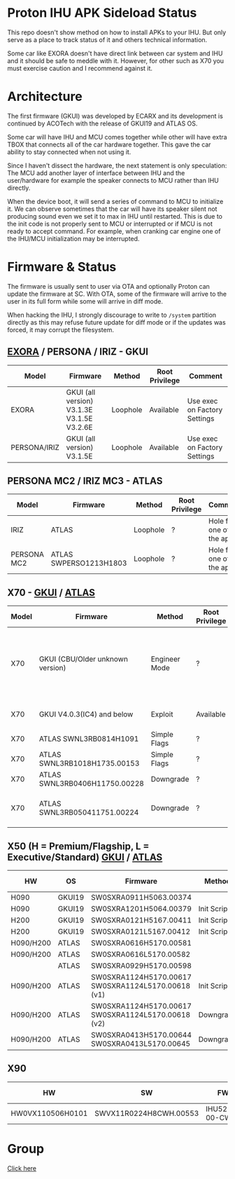 # Proton IHU APK Sideload Status

This repo doesn't show method on how to install APKs to your IHU. But only serve as a place to track status of it and others technical information.

Some car like EXORA doesn't have direct link between car system and IHU and it should be safe to meddle with it. However, for other such as X70 you must exercise caution and I recommend against it.

# Architecture
The first firmware (GKUI) was developed by ECARX and its development is continued by ACOTech with the release of GKUI19 and ATLAS OS.

Some car will have IHU and MCU comes together while other will have extra TBOX that connects all of the car hardware together. This gave the car ability to stay connected when not using it.

Since I haven't dissect the hardware, the next statement is only speculation:
The MCU add another layer of interface between IHU and the user/hardware for example the speaker connects to MCU rather than IHU directly.

When the device boot, it will send a series of command to MCU to initialize it. We can observe sometimes that the car will have its speaker silent not producing sound even we set it to max in IHU until restarted. This is due to the init code is not properly sent to MCU or interrupted or if MCU is not ready to accept command. For example, when cranking car engine one of the IHU/MCU initialization may be interrupted.

# Firmware & Status

The firmware is usually sent to user via OTA and optionally Proton can update the firmware at SC. With OTA, some of the firmware will arrive to the user in its full form while some will arrive in diff mode.

When hacking the IHU, I strongly discourage to write to `/system` partition directly as this may refuse future update for diff mode or if the updates was forced, it may corrupt the filesystem.

## [EXORA](EXORA) / PERSONA / IRIZ - GKUI
|Model|Firmware|Method|Root Privilege|Comment|
|-----|--------|------|-------|-------|
|EXORA | GKUI (all version) V3.1.3E V3.1.5E V3.2.6E | Loophole | Available | Use exec on Factory Settings
|PERSONA/IRIZ | GKUI (all version) V3.1.5E | Loophole | Available | Use exec on Factory Settings

## PERSONA MC2 / IRIZ MC3 - ATLAS
|Model|Firmware|Method|Root Privilege|Comment|
|-----|--------|------|-------|-------|
|IRIZ | ATLAS | Loophole | ? | Hole from one of the app
|PERSONA MC2 | ATLAS SWPERSO1213H1803 | Loophole | ? | Hole from one of the app 

## X70 - [GKUI](X70_GKUI) / [ATLAS](X70_ATLAS)
|Model|Firmware|Method|Root Privilege|Comment|
|-----|--------|------|-------|-------|
|X70 | GKUI (CBU/Older unknown version) | Engineer Mode | ? | Enter engineer mode via dialer code and select install APK
|X70 | GKUI V4.0.3(IC4) and below | Exploit | Available | Crafting special file
|X70 | ATLAS SWNL3RB0814H1091 | Simple Flags | ? | |
|X70 | ATLAS SWNL3RB1018H1735.00153 | Simple Flags | ? | |
|X70 | ATLAS SWNL3RB0406H11750.00228 | Downgrade | ? | |
|X70 | ATLAS SWNL3RB050411751.00224 | Downgrade | ? | This updates the MCU only |

## X50 (H = Premium/Flagship, L = Executive/Standard) [GKUI](X50_GKUI) / [ATLAS](X50_ATLAS)
|HW|OS|Firmware|Method|Root Privilege|Comment|
|--|--|--------|------|-------|-------|
|H090 | GKUI19 | SW0SXRA0911H5063.00374 | | 
|H090 | GKUI19 | SW0SXRA1201H5064.00379 | Init Script | Available | USB\b832bc61472727635baffcf25dd28e9f239273e2\...sh
|H200 | GKUI19 | SW0SXRA0121H5167.00411 | Init Script | Available | USB\b832bc61472727635baffcf25dd28e9f239273e2\...sh
|H200 | GKUI19 | SW0SXRA0121L5167.00412 | Init Script | Available | USB\b832bc61472727635baffcf25dd28e9f239273e2\...sh
|H090/H200 | ATLAS | SW0SXRA0616H5170.00581 | | | 
|H090/H200 | ATLAS | SW0SXRA0616L5170.00582 | | | 
| | ATLAS | SW0SXRA0929H5170.00598 | | | 
|H090/H200 | ATLAS | SW0SXRA1124H5170.00617 SW0SXRA1124L5170.00618 (v1) | Init Script | Available | Able to install APKs with simple file copy, but cannot invoke through installer due to APK installer protection in place
|H090/H200 | ATLAS | SW0SXRA1124H5170.00617 SW0SXRA1124L5170.00618 (v2) | Downgrade | ? | Same version number, but ACOTech silently push the updates with removal of init script backdoor
|H090/H200 | ATLAS | SW0SXRA0413H5170.00644 SW0SXRA0413L5170.00645 | Downgrade | ? | 

## X90
|HW|SW|FW|Method|Root Privilege|Comment|
|-----|--------|------|-------|-------|-------|
|HW0VX110506H0101|SWVX11R0224H8CWH.00553|IHU523P-00-CWH| | | |

# Group
[Click here](GROUP)
